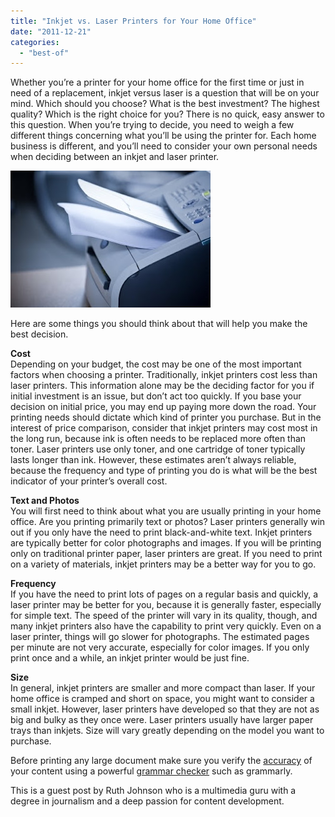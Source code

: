 ```yaml
---
title: "Inkjet vs. Laser Printers for Your Home Office"
date: "2011-12-21"
categories: 
  - "best-of"
---
```


Whether you’re a printer for your home office for the first time or just in need of a replacement, inkjet versus laser is a question that will be on your mind. Which should you choose? What is the best investment? The highest quality? Which is the right choice for you? There is no quick, easy answer to this question. When you’re trying to decide, you need to weigh a few different things concerning what you’ll be using the printer for. Each home business is different, and you’ll need to consider your own personal needs when deciding between an inkjet and laser printer.  
  

[![](images/2011-12-20_194153.jpg)](http://2.bp.blogspot.com/-eRLYQ5zQsKc/TvE5ePSx_EI/AAAAAAAAH08/ZeJ7rVD16wE/s1600/2011-12-20_194153.jpg)

  
  
Here are some things you should think about that will help you make the best decision.  
  
**Cost**  
Depending on your budget, the cost may be one of the most important factors when choosing a printer. Traditionally, inkjet printers cost less than laser printers. This information alone may be the deciding factor for you if initial investment is an issue, but don’t act too quickly. If you base your decision on initial price, you may end up paying more down the road. Your printing needs should dictate which kind of printer you purchase. But in the interest of price comparison, consider that inkjet printers may cost most in the long run, because ink is often needs to be replaced more often than toner. Laser printers use only toner, and one cartridge of toner typically lasts longer than ink. However, these estimates aren’t always reliable, because the frequency and type of printing you do is what will be the best indicator of your printer’s overall cost.  
  
**Text and Photos**  
You will first need to think about what you are usually printing in your home office. Are you printing primarily text or photos? Laser printers generally win out if you only have the need to print black-and-white text. Inkjet printers are typically better for color photographs and images. If you will be printing only on traditional printer paper, laser printers are great. If you need to print on a variety of materials, inkjet printers may be a better way for you to go.  
  
**Frequency**  
If you have the need to print lots of pages on a regular basis and quickly, a laser printer may be better for you, because it is generally faster, especially for simple text. The speed of the printer will vary in its quality, though, and many inkjet printers also have the capability to print very quickly. Even on a laser printer, things will go slower for photographs. The estimated pages per minute are not very accurate, especially for color images. If you only print once and a while, an inkjet printer would be just fine.  
  
**Size**  
In general, inkjet printers are smaller and more compact than laser. If your home office is cramped and short on space, you might want to consider a small inkjet. However, laser printers have developed so that they are not as big and bulky as they once were. Laser printers usually have larger paper trays than inkjets. Size will vary greatly depending on the model you want to purchase.  
  
Before printing any large document make sure you verify the [accuracy](http://myblogtips.net/blogging-2/increase-efficiency-productivity-article-writing.html) of your content using a powerful [grammar checker](http://www.grammarly.com/) such as grammarly.  
  
This is a guest post by Ruth Johnson who is a multimedia guru with a degree in journalism and a deep passion for content development.
